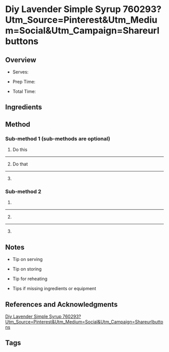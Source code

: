 # Diy Lavender Simple Syrup 760293?Utm_Source=Pinterest&Utm_Medium=Social&Utm_Campaign=Shareurlbuttons

## Overview

- Serves:

- Prep Time:

- Total Time:

## Ingredients



## Method

### Sub-method 1 (sub-methods are optional)

1. Do this
---
2. Do that
---
3.

### Sub-method 2

1.
---
2.
---
3.

## Notes

- Tip on serving

- Tip on storing

- Tip for reheating

- Tips if missing ingredients or equipment

## References and Acknowledgments

[Diy Lavender Simple Syrup 760293?Utm_Source=Pinterest&Utm_Medium=Social&Utm_Campaign=Shareurlbuttons](https://www.thespruceeats.com/diy-lavender-simple-syrup-760293?utm_source=pinterest&utm_medium=social&utm_campaign=shareurlbuttons)

## Tags


